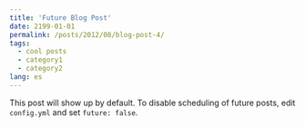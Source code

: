 ```yaml
---
title: 'Future Blog Post'
date: 2199-01-01
permalink: /posts/2012/08/blog-post-4/
tags:
  - cool posts
  - category1
  - category2
lang: es
---
```


This post will show up by default. To disable scheduling of future posts, edit `config.yml` and set `future: false`. 
